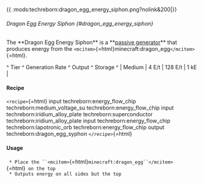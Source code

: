 {{ :mods:techreborn:dragon_egg_energy_siphon.png?nolink&200\|}}

###### Dragon Egg Energy Siphon {#dragon_egg_energy_siphon}

The \*\*Dragon Egg Energy Siphon\*\* is a \*\*[passive
generator](energy:generators:passive_generators "wikilink")\*\* that
produces energy from the
`<mcitem>`{=html}minecraft:dragon_egg`</mcitem>`{=html}.

\^ Tier \^ Generation Rate \^ Output \^ Storage \^ \| Medium \| 4 E/t \|
128 E/t \| 1 kE \|

#### Recipe

`<recipe>`{=html} input techreborn:energy_flow_chip
techreborn:medium_voltage_su techreborn:energy_flow_chip input
techreborn:iridium_alloy_plate techreborn:superconductor
techreborn:iridium_alloy_plate input techreborn:energy_flow_chip
techreborn:lapotronic_orb techreborn:energy_flow_chip output
techreborn:dragon_egg_syphon `</recipe>`{=html}

#### Usage

` * Place the ``<mcitem>`{=html}`minecraft:dragon_egg``</mcitem>`{=html}` on the top`\
` * Outputs energy on all sides but the top`

